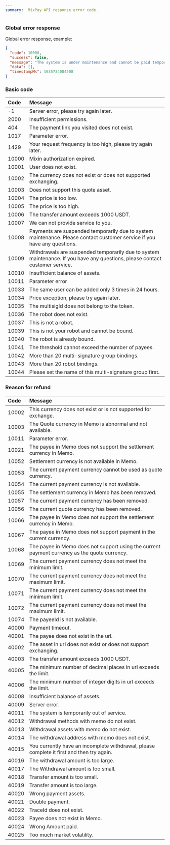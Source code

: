 ```yaml
---
summary:  MixPay API response error code.
---
```


### Global error response

Global error response, example:

```json
{
  "code": 10008,
  "success": false,
  "message": "The system is under maintenance and cannot be paid temporarily. If you have any questions, please contact customer service.",
  "data": [],
  "timestampMs": 1635734004508
}
```

### Basic code

| Code | Message |
| :-- | :-- |
| -1 | Server error, please try again later. |
| 2000 | Insufficient permissions. |
| 404 | The payment link you visited does not exist. |
| 1017 | Parameter error. |
| 1429 | Your request frequency is too high, please try again later. |
| 10000 | Mixin authorization expired. |
| 10001 | User does not exist. |
| 10002 | The currency does not exist or does not supported exchanging. |
| 10003 | Does not support this quote asset. |
| 10004 | The price is too low. |
| 10005 | The price is too high. |
| 10006 | The transfer amount exceeds 1000 USDT. |
| 10007 | We can not provide service to you. |
| 10008 | Payments are suspended temporarily due to system maintenance. Please contact customer service if you have any questions. |
| 10009 | Withdrawals are suspended temporarily due to system maintenance. If you have any questions, please contact customer service. |
| 10010 | Insufficient balance of assets. |
| 10011 | Parameter error |
| 10033 | The same user can be added only 3 times in 24 hours. |
| 10034 | Price exception, please try again later. |
| 10035 | The multisigId does not belong to the token. |
| 10036 | The robot does not exist. |
| 10037 | This is not a robot. |
| 10039 | This is not your robot and cannot be bound. |
| 10040 | The robot is already bound. |
| 10041 | The threshold cannot exceed the number of payees. |
| 10042 | More than 20 multi-signature group bindings. |
| 10043 | More than 20 robot bindings. |
| 10044 | Please set the name of this multi-signature group first. |

### Reason for refund

| Code | Message |
| :-- | :-- |
| 10002 | This currency does not exist or is not supported for exchange.|
| 10003 | The Quote currency in Memo is abnormal and not available.|
| 10011 | Parameter error.|
| 10021 | The payee in  Memo does not support the settlement currency in Memo.|
| 10052 | Settlement currency is not available in Memo.|
| 10053 | The current payment currency cannot be used as quote currency.|
| 10054 | The current payment currency is not available.|
| 10055 | The settlement currency in Memo has been removed.|
| 10057 | The current payment currency has been removed.|
| 10056 | The current quote currency has been removed.|
| 10066 | The payee in  Memo does not support the settlement currency in Memo.|
| 10067 | The payee in  Memo does not support payment in the current currency.|
| 10068 | The payee in  Memo does not support using the current payment currency as the quote currency.|
| 10069 | The current payment currency does not meet the minimum limit.|
| 10070 | The current payment currency does not meet the maximum limit.|
| 10071 | The current payment currency does not meet the minimum limit.|
| 10072 | The current payment currency does not meet the maximum limit.|
| 10074 | The payeeId is not available.|
| 40000 | Payment timeout. |
| 40001 | The payee does not exist in the url. |
| 40002 | The asset in url does not exist or does not support exchanging. |
| 40003 | The transfer amount exceeds 1000 USDT. |
| 40005 | The minimum number of decimal places in url exceeds the limit. |
| 40006 | The minimum number of integer digits in url exceeds the limit. |
| 40008 | Insufficient balance of assets. |
| 40009 | Server error. |
| 40011 | The system is temporarily out of service. |
| 40012 | Withdrawal methods with memo do not exist. |
| 40013 | Withdrawal assets with memo do not exist. |
| 40014 | The withdrawal address with memo does not exist. |
| 40015 | You currently have an incomplete withdrawal, please complete it first and then try again. |
| 40016 | The withdrawal amount is too large. |
| 40017 | The Withdrawal amount is too small. |
| 40018 | Transfer amount is too small. |
| 40019 | Transfer amount is too large. |
| 40020 | Wrong payment assets. |
| 40021 | Double payment. |
| 40022 | TraceId does not exist. |
| 40023 | Payee does not exist in Memo. |
| 40024 | Wrong Amount paid. |
| 40025 | Too much market volatility.|
